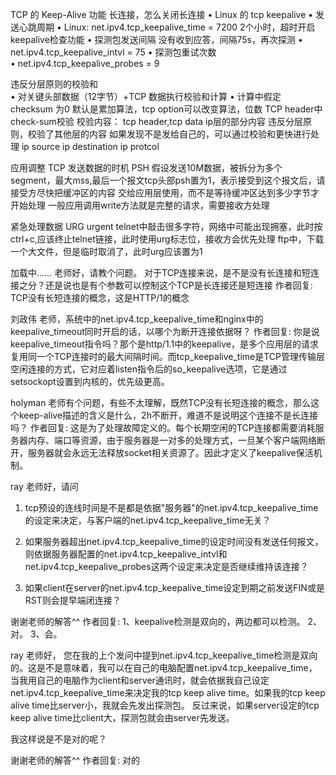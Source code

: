 TCP 的 Keep-Alive 功能    长连接，怎么关闭长连接
• Linux 的 tcp keepalive
    • 发送心跳周期
       • Linux: net.ipv4.tcp_keepalive_time = 7200  2个小时，超时开启keepalive检查功能
    • 探测包发送间隔   没有收到应答，间隔75s，再次探测
       • net.ipv4.tcp_keepalive_intvl = 75
    • 探测包重试次数    
       • net.ipv4.tcp_keepalive_probes = 9


违反分层原则的校验和   
• 对关键头部数据（12字节）+TCP 数据执行校验和计算
 • 计算中假定 checksum 为0   默认是累加算法，tcp option可以改变算法，位数
  TCP header中check-sum校验 校验内容：
   tcp header,tcp data
   ip层的部分内容   违反分层原则，校验了其他层的内容     如果发现不是发给自己的，可以通过校验和更快进行处理
      ip source   ip destination    ip protcol



应用调整 TCP 发送数据的时机   PSH
  假设发送10M数据，被拆分为多个segment，最大mss,最后一个报文tcp头部psh置为1，表示接受到这个报文后，请接受方尽快把缓冲区的内容
    交给应用层使用，而不是等待缓冲区达到多少字节才开始处理   一般应用调用write方法就是完整的请求，需要接收方处理

紧急处理数据  URG   urgent
  telnet中敲击很多字符，网络中可能出现拥塞，此时按ctrl+c,应该终止telnet链接，此时使用urg标志位，接收方会优先处理
  ftp中，下载一个大文件，但是临时取消了，此时urg应该置为1


加载中……
老师好，请教个问题。
对于TCP连接来说，是不是没有长连接和短连接之分？还是说也是有个参数可以控制这个TCP是长连接还是短连接
作者回复: TCP没有长短连接的概念，这是HTTP/1的概念


刘政伟
老师，系统中的net.ipv4.tcp_keepalive_time和nginx中的keepalive_timeout同时开启的话，以哪个为断开连接依据呀？
作者回复: 你是说keepalive_timeout指令吗？那个是http/1.1中的keepalive，是多个应用层的请求复用同一个TCP连接时的最大间隔时间。而tcp_keepalive_time是TCP管理传输层空闲连接的方式，它对应着listen指令后的so_keepalive选项，它是通过setsockopt设置到内核的，优先级更高。


holyman
老师有个问题，有些不太理解，既然TCP没有长短连接的概念，那么这个keep-alive描述的含义是什么，2h不断开，难道不是说明这个连接不是长连接吗？
作者回复: 这是为了处理故障定义的。每个长期空闲的TCP连接都需要消耗服务器内存、端口等资源，由于服务器是一对多的处理方式，一旦某个客户端网络断开，服务器就会永远无法释放socket相关资源了。因此才定义了keepalive保活机制。


ray
老师好，请问
1. tcp预设的连线时间是不是都是依据"服务器"的net.ipv4.tcp_keepalive_time的设定来决定，与客户端的net.ipv4.tcp_keepalive_time无关？

2. 如果服务器超出net.ipv4.tcp_keepalive_time的设定时间没有发送任何报文，则依据服务器配置的net.ipv4.tcp_keepalive_intvl和net.ipv4.tcp_keepalive_probes这两个设定来决定是否继续维持该连接？

3. 如果client在server的net.ipv4.tcp_keepalive_time设定到期之前发送FIN或是RST则会提早端闭连接？


谢谢老师的解答^^
作者回复: 1、keepalive检测是双向的，两边都可以检测。
2、对。
3、会。



ray
老师好，
您在我的上个发问中提到net.ipv4.tcp_keepalive_time检测是双向的。这是不是意味着，我可以在自己的电脑配置net.ipv4.tcp_keepalive_time，当我用自己的电脑作为client和server通讯时，就会依据我自己设定net.ipv4.tcp_keepalive_time来决定我的tcp keep alive time。如果我的tcp keep alive time比server小，我就会先发出探测包。
反过来说，如果server设定的tcp keep alive time比client大，探测包就会由server先发送。

我这样说是不是对的呢？

谢谢老师的解答^^
作者回复: 对的




